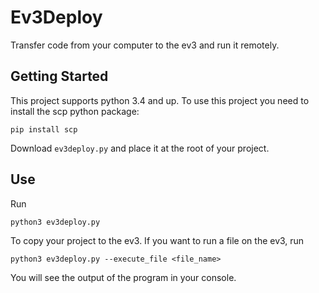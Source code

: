 # Ev3Deploy
Transfer code from your computer to the ev3 and run it remotely.

## Getting Started
This project supports python 3.4 and up.
To use this project you need to install the scp python package:
```
pip install scp
```
Download `ev3deploy.py` and place it at the root of your project.
## Use
Run
```
python3 ev3deploy.py
```
To copy your project to the ev3.
If you want to run a file on the ev3, run
```
python3 ev3deploy.py --execute_file <file_name>
```
You will see the output of the program in your console.
